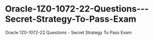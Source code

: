 # Oracle-1Z0-1072-22-Questions---Secret-Strategy-To-Pass-Exam
Oracle 1Z0-1072-22 Questions - Secret Strategy To Pass Exam
